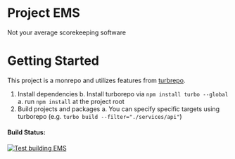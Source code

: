 # Project EMS

Not your average scorekeeping software

# Getting Started

This project is a monrepo and utilizes features from [turbrepo](https://turbo.build/).

1. Install dependencies
   b. Install turborepo via `npm install turbo --global`
   a. run `npm install` at the project root
2. Build projects and packages
   a. You can specify specific targets using turborepo (e.g. `turbo build --filter="./services/api"`)

#### Build Status:

[![Test building EMS](https://github.com/the-orange-alliance/project-ems/actions/workflows/on_commit_build.yml/badge.svg)](https://github.com/the-orange-alliance/project-ems/actions/workflows/on_commit_build.yml)
